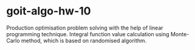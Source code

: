 # goit-algo-hw-10
Production optimisation problem solving with the help of linear programming technique. Integral function value calculation using Monte-Carlo method, which is based on randomised algorithm.
